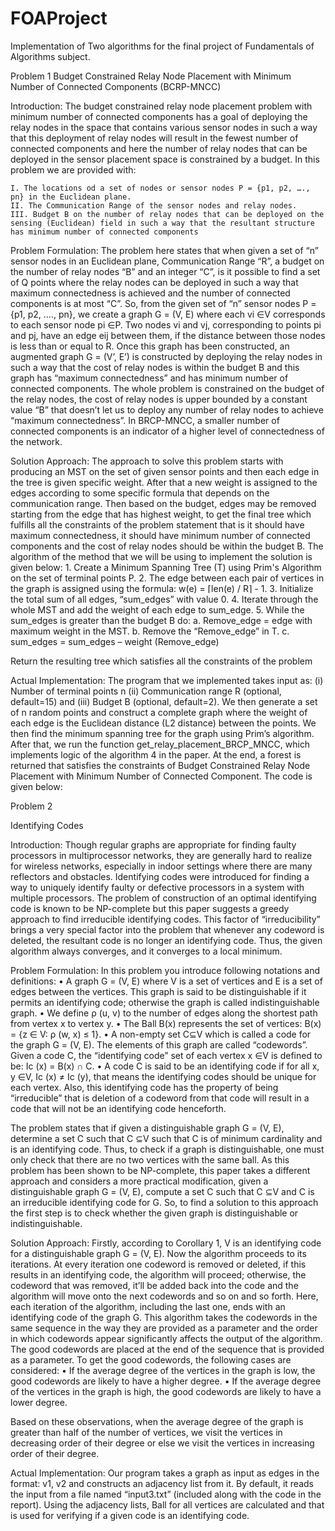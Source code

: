 # FOAProject
Implementation of Two algorithms for the final project of Fundamentals of Algorithms subject.

Problem 1
Budget Constrained Relay Node Placement with Minimum Number of Connected Components (BCRP-MNCC)

Introduction:
The budget constrained relay node placement problem with minimum number of connected components has a goal of deploying the relay nodes in the space that contains various sensor nodes in such a way that this deployment of relay nodes will result in the fewest number of connected components and here the number of relay nodes that can be deployed in the sensor placement space is constrained by a budget. In this problem we are provided with:

    I. The locations od a set of nodes or sensor nodes P = {p1, p2, …., pn} in the Euclidean plane.
    II. The Communication Range of the sensor nodes and relay nodes.
    III. Budget B on the number of relay nodes that can be deployed on the sensing (Euclidean) field in such a way that the resultant structure has minimum number of connected components

Problem Formulation:
The problem here states that when given a set of “n” sensor nodes in an Euclidean plane, Communication Range “R”, a budget on the number of relay nodes “B” and an integer “C”, is it possible to find a set of Q points where the relay nodes can be deployed in such a way that maximum connectedness is achieved and the number of connected components is at most “C”. So, from the given set of “n” sensor nodes P = {p1, p2, …., pn}, we create a graph G = (V, E) where each vi ∈V corresponds to each sensor node pi ∈P. Two nodes vi and vj, corresponding to points pi and pj, have an edge eij between them, if the distance between those nodes is less than or equal to R. Once this graph has been constructed, an augmented graph G = (V’, E’) is constructed by deploying the relay nodes in such a way that the cost of relay nodes is within the budget B and this graph has “maximum connectedness” and has minimum number of connected components. The whole problem is constrained on the budget of the relay nodes, the cost of relay nodes is upper bounded by a constant value “B” that doesn’t let us to deploy any number of relay nodes to achieve “maximum connectedness”. In BRCP-MNCC, a smaller number of connected components is an indicator of a higher level of connectedness of the network.

Solution Approach:
The approach to solve this problem starts with producing an MST on the set of given sensor points and then each edge in the tree is given specific weight. After that a new weight is assigned to the edges according to some specific formula that depends on the communication range. Then based on the budget, edges may be removed starting from the edge that has highest weight, to get the final tree which fulfills all the constraints of the problem statement that is it should have maximum connectedness, it should have minimum number of connected components and the cost of relay nodes should be within the budget B. The algorithm of the method that we will be using to implement the solution is given below:
    1. Create a Minimum Spanning Tree (T) using Prim's Algorithm on the set of terminal points P.
    2. The edge between each pair of vertices in the graph is assigned using the formula: w(e) = ⌈len(e) / R⌉ - 1.
    3. Initialize the total sum of all edges, “sum_edges” with value 0.
    4. Iterate through the whole MST and add the weight of each edge to sum_edge.
    5. While the sum_edges is greater than the budget B do:
        a. Remove_edge = edge with maximum weight in the MST.
        b. Remove the “Remove_edge” in T.
        c. sum_edges = sum_edges – weight (Remove_edge)

Return the resulting tree which satisfies all the constraints of the problem

Actual Implementation:
The program that we implemented takes input as:
(i) Number of terminal points n
(ii) Communication range R (optional, default=15) and
(iii) Budget B (optional, default=2).
We then generate a set of n random points and construct a complete graph where the weight of each edge is the Euclidean distance (L2 distance) between the points. We then find the minimum spanning tree for the graph using Prim’s algorithm.
After that, we run the function get_relay_placement_BRCP_MNCC, which implements logic of the algorithm 4 in the paper. At the end, a forest is returned that satisfies the constraints of Budget Constrained Relay Node Placement with Minimum Number of Connected Component. The code is given below:

Problem 2

Identifying Codes

Introduction:
Though regular graphs are appropriate for finding faulty processors in multiprocessor networks, they are generally hard to realize for wireless networks, especially in indoor settings where there are many reflectors and obstacles. Identifying codes were introduced for finding a way to uniquely identify faulty or defective processors in a system with multiple processors. The problem of construction of an optimal identifying code is known to be NP-complete but this paper suggests a greedy approach to find irreducible identifying codes. This factor of “irreducibility” brings a very special factor into the problem that whenever any codeword is deleted, the resultant code is no longer an identifying code. Thus, the given algorithm always converges, and it converges to a local minimum.

Problem Formulation:
In this problem you introduce following notations and definitions:
    • A graph G = (V, E) where V is a set of vertices and E is a set of edges between the vertices. This graph is said to be distinguishable if it permits an identifying code; otherwise the graph is called indistinguishable graph.
    • We define ρ (u, v) to the number of edges along the shortest path from vertex x to vertex y.
    • The Ball B(x) represents the set of vertices: B(x) = {z ∈ V: ρ (w, x) ≤ 1}.
    • A non-empty set C⊆V which is called a code for the graph G = (V, E). The elements of this graph are called “codewords”. Given a code C, the “identifying code” set of each vertex x ∈V is defined to be: Ic (x) = B(x) ∩ C.
    • A code C is said to be an identifying code if for all x, y ∈V, Ic (x) ≠ Ic (y), that means the identifying codes should be unique for each vertex. Also, this identifying code has the property of being “irreducible” that is deletion of a codeword from that code will result in a code that will not be an identifying code henceforth.

The problem states that if given a distinguishable graph G = (V, E), determine a set C such that C ⊆V such that C is of minimum cardinality and is an identifying code. Thus, to check if a graph is distinguishable, one must only check that there are no two vertices with the same ball. As this problem has been shown to be NP-complete, this paper takes a different approach and considers a more practical modification, given a distinguishable graph G = (V, E), compute a set C such that C ⊆V and C is an irreducible identifying code for G. So, to find a solution to this approach the first step is to check whether the given graph is distinguishable or indistinguishable.

Solution Approach:
Firstly, according to Corollary 1, V is an identifying code for a distinguishable graph G = (V, E). Now the algorithm proceeds to its iterations. At every iteration one codeword is removed or deleted, if this results in an identifying code, the algorithm will proceed; otherwise, the codeword that was removed, it’ll be added back into the code and the algorithm will move onto the next codewords and so on and so forth. Here, each iteration of the algorithm, including the last one, ends with an identifying code of the graph G. This algorithm takes the codewords in the same sequence in the way they are provided as a parameter and the order in which codewords appear significantly affects the output of the algorithm. The good codewords are placed at the end of the sequence that is provided as a parameter.
To get the good codewords, the following cases are considered:
    • If the average degree of the vertices in the graph is low, the good codewords are likely to have a higher degree.
    • If the average degree of the vertices in the graph is high, the good codewords are likely to have a lower degree.

Based on these observations, when the average degree of the graph is greater than half of the number of vertices, we visit the vertices in decreasing order of their degree or else we visit the vertices in increasing order of their degree.

Actual Implementation:
Our program takes a graph as input as edges in the format: v1, v2 and constructs an adjacency list from it. By default, it reads the input from a file named “input3.txt” (included along with the code in the report). Using the adjacency lists, Ball for all vertices are calculated and that is used for verifying if a given code is an identifying code.